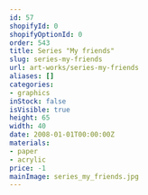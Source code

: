 ```yaml
---
id: 57
shopifyId: 0
shopifyOptionId: 0
order: 543
title: Series "My friends"
slug: series-my-friends
url: art-works/series-my-friends
aliases: []
categories:
- graphics
inStock: false
isVisible: true
height: 65
width: 40
date: 2008-01-01T00:00:00Z
materials:
- paper
- acrylic
price: -1
mainImage: series_my_friends.jpg
---
```

